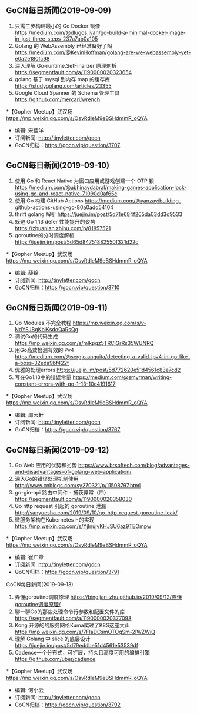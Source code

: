 ## GoCN每日新闻(2019-09-09)

1. 只需三步构建最小的 Go Docker 镜像 https://medium.com/@dlugos.ivan/go-build-a-minimal-docker-image-in-just-three-steps-237a7ab0a105
2. Golang 的 WebAssembly 已经准备好了吗 https://medium.com/@KevinHoffman/golang-are-we-webassembly-yet-e0a2e180fc98
3. 深入理解 Go-runtime.SetFinalizer 原理剖析 https://segmentfault.com/a/1190000020323654
4. golang 基于 mysql 到内存 map 的缓存库 https://studygolang.com/articles/23355
5. Google Cloud Spanner 的 Schema 管理工具 https://github.com/mercari/wrench

*【Gopher Meetup】武汉场 https://mp.weixin.qq.com/s/OsvRdleM9eBSHdmmR_oQYA

- 编辑: 宋佳洋 
- 订阅新闻: http://tinyletter.com/gocn  
- GoCN归档：https://gocn.vip/question/3707

## GoCN每日新闻(2019-09-10)

1. 使用 Go 和 React Native 为窗口应用或游戏创建一个 OTP 锁 https://medium.com/@abhinavdabral/making-games-application-lock-using-go-and-react-native-71090d0af65c
2. 使用 Go 构建 GitHub Actions https://medium.com/@yanzay/building-github-actions-using-go-80a0add54104
3. thrift golang 解析 https://juejin.im/post/5d71e684f265da03dd3d9533
4. 躲避 Go 1.13 defer 性能提升的姿势 https://zhuanlan.zhihu.com/p/81857521
5. goroutine的分时调度解析 https://juejin.im/post/5d65d84751882550f321d22c

*【Gopher Meetup】武汉场 https://mp.weixin.qq.com/s/OsvRdleM9eBSHdmmR_oQYA

- 编辑: 薛锦 
- 订阅新闻: http://tinyletter.com/gocn  
- GoCN归档：https://gocn.vip/question/3710

## GoCN每日新闻(2019-09-11)

1. Go Modules 不完全教程  https://mp.weixin.qq.com/s/v-NdYEJBgKbiKsdoQaRsQg
2. 调试Go的代码生成 https://mp.weixin.qq.com/s/mlkpqz5TRCiGrRs35WUNRQ
3. 用Go高效检测有效的IPv4 https://medium.com/@sergio.anguita/detecting-a-valid-ipv4-in-go-like-a-boss-32eda9bf422f
4. 优雅的处理errors https://juejin.im/post/5d772620e51d4561c83e7cd2
5. 写在Go1.13中的错误常量 https://medium.com/@smyrman/writing-constant-errors-with-go-1-13-10c4191617

*【Gopher Meetup】武汉场 https://mp.weixin.qq.com/s/OsvRdleM9eBSHdmmR_oQYA

- 编辑: 周云轩 
- 订阅新闻: http://tinyletter.com/gocn  
- GoCN归档：https://gocn.vip/question/3767

## GoCN每日新闻(2019-09-12)

1.  Go Web 应用的优势和劣势   https://www.brsoftech.com/blog/advantages-and-disadvantages-of-golang-web-application/
2. 深入Go的错误处理机制使用 http://www.cnblogs.com/sy270321/p/11508797.html
3. go-gin-api 路由中间件 - 捕获异常（四） https://segmentfault.com/a/1190000020358030
4. Go http request 引起的 goroutine 泄漏 http://sanyuesha.com/2019/09/10/go-http-request-goroutine-leak/
5. 微服务架构在Kubernetes上的实现 https://mp.weixin.qq.com/s/YjInujvKHJSU6az9TEOmpw

*【Gopher Meetup】武汉场 https://mp.weixin.qq.com/s/OsvRdleM9eBSHdmmR_oQYA

- 编辑: 崔广章 
- 订阅新闻: http://tinyletter.com/gocn  
- GoCN归档：https://gocn.vip/question/3791

GoCN每日新闻(2019-09-13)

1.  弄懂goroutine调度原理 https://bingjian-zhu.github.io/2019/09/12/弄懂goroutine调度原理/
2.  聊一聊Go的那些处理命令行参数和配置文件的库 https://segmentfault.com/a/1190000020377098
3.  Kong 开源的的服务网格Kuma爬过了K8S这座大山 https://mp.weixin.qq.com/s/7FlaDCsmOTOgSm-2IWZWiQ
4.  理解 Golang 中 slice 的底层设计 https://juejin.im/post/5d79eddbe51d4561e53539df
5.  Cadence一个分布式，可扩展，持久且高度可用的编排引擎 https://github.com/uber/cadence

*【Gopher Meetup】武汉场 https://mp.weixin.qq.com/s/OsvRdleM9eBSHdmmR_oQYA

- 编辑: 何小云 
- 订阅新闻: http://tinyletter.com/gocn  
- GoCN归档：https://gocn.vip/question/3792
